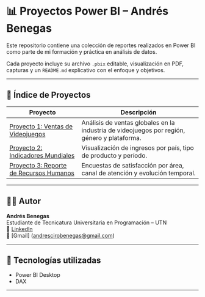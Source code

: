 # 📊 Proyectos Power BI – Andrés Benegas

Este repositorio contiene una colección de reportes realizados en Power BI como parte de mi formación y práctica en análisis de datos.

Cada proyecto incluye su archivo `.pbix` editable, visualización en PDF, capturas y un `README.md` explicativo con el enfoque y objetivos.

---

## 📁 Índice de Proyectos

| Proyecto | Descripción |
|----------|-------------|
| [Proyecto 1: Ventas de Videojuegos](proyecto_1_videojuegos) | Análisis de ventas globales en la industria de videojuegos por región, género y plataforma. |
| [Proyecto 2: Indicadores Mundiales](./proyecto_2_ingresos_regionales) | Visualización de ingresos por país, tipo de producto y período. |
| [Proyecto 3: Reporte de Recursos Humanos](./proyecto_3_recursos_humanos) | Encuestas de satisfacción por área, canal de atención y evolución temporal. |

---

## 👨‍💻 Autor

**Andrés Benegas**  
Estudiante de Tecnicatura Universitaria en Programación – UTN  
🔗 [LinkedIn](https://www.linkedin.com/in/andres-benegas/)  
📧 [Gmail] (andrescirobenegas@gmail.com)

---

## 📎 Tecnologías utilizadas

- Power BI Desktop
- DAX
---

